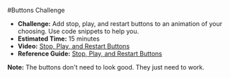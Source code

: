 #Buttons Challenge

* **Challenge:** Add stop, play, and restart buttons to an animation of your choosing. Use code snippets to help you.
* **Estimated Time:** 15 minutes
* **Video:** [Stop, Play, and Restart Buttons](http://www.youtube.com/watch?v=6To3XOAyY9A)
* **Reference Guide:** [Stop, Play, and Restart Buttons](https://github.com/christensenacademy/christensen-academy/blob/master/modules/beginning-actionscript/reference.md#buttons)

**Note:** The buttons don't need to look good. They just need to work.

